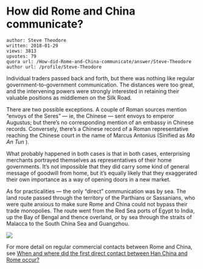 # How did Rome and China communicate?

	author: Steve Theodore
	written: 2018-01-29
	views: 3813
	upvotes: 79
	quora url: /How-did-Rome-and-China-communicate/answer/Steve-Theodore
	author url: /profile/Steve-Theodore


Individual traders passed back and forth, but there was nothing like regular government-to-government communication. The distances were too great, and the intervening powers were strongly interested in retaining their valuable positions as middlemen on the Silk Road.

There are two possible exceptions. A couple of Roman sources mention “envoys of the Seres” — ie, the Chinese — sent envoys to emperor Augustus; but there’s no corresponding mention of an embassy in Chinese records. Conversely, there’s a Chinese record of a Roman representative reaching the Chinese court in the name of Marcus Antonius (Sinified as _Ma An Tun_ ).

What probably happened in both cases is that in both cases, enterprising merchants portrayed themselves as representatives of their home governments. It’s not impossible that they did carry some kind of general message of goodwill from home, but it’s equally likely that they exaggerated their own importance as a way of opening doors in a new market.

As for practicalities — the only “direct” communication was by sea. The land route passed through the territory of the Parthians or Sassanians, who were quite anxious to make sure Rome and China could not bypass their trade monopolies. The route went from the Red Sea ports of Egypt to India, up the Bay of Bengal and thence overland, or by sea through the straits of Malacca to the South China Sea and Guangzhou.

![](https://qph.fs.quoracdn.net/main-qimg-ea68f2c3cce22146bd1d6a7ce4f418b0)

For more detail on regular commercial contacts between Rome and China, see [When and where did the first direct contact between Han China and Rome occur?](https://www.quora.com/When-and-where-did-the-first-direct-contact-between-Han-China-and-Rome-occur/answer/Steve-Theodore)

